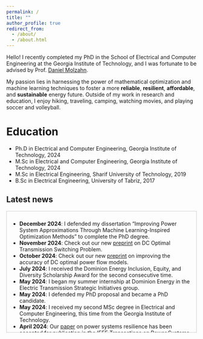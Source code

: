 ```yaml
---
permalink: /
title: ""
author_profile: true
redirect_from: 
  - /about/
  - /about.html
---
```

Hello! I recently completed my PhD in the School of Electrical and Computer Engineering at the Georgia Institute of Technology, and I was fortunate to be advised by Prof. [Daniel Molzahn](https://molzahn.github.io/index.html).

My passion lies in harnessing the power of mathematical optimization and machine learning techniques to foster a more **reliable**, **resilient**, **affordable**, and **sustainable** energy future. Outside of my work in research and education, I enjoy hiking, traveling, camping, watching movies, and playing soccer and volleyball.

Education
======
* Ph.D in Electrical and Computer Engineering, Georgia Institute of Technology, 2024
* M.Sc in Electrical and Computer Engineering, Georgia Institute of Technology, 2024
* M.Sc in Electrical Engineering, Sharif University of Technology, 2019
* B.Sc in Electrical Engineering, University of Tabriz, 2017
  

<h2>Latest news</h2>

<!-- You can adjust max-height, border, padding, etc. to your preference. -->
<div style="max-height: 300px; overflow-y: auto; border: 1px solid #ccc; padding: 10px;">
  <ul>
    <li><strong>December 2024</strong>: I defended my dissertation “Improving Power System Approximations Through Machine Learning-Inspired Optimization Methods” to complete the PhD degree.</li>
    <li><strong>November 2024</strong>: Check out our new <a href="https://arxiv.org/pdf/2411.10528" target="_blank">preprint</a> on DC Optimal Transmission Switching Problem.</li>
    <li><strong>October 2024</strong>: Check out our new <a href="https://arxiv.org/pdf/2410.11725" target="_blank">preprint</a> on improving the accuracy of DC optimal power flow models.</li>
    <li><strong>July 2024</strong>: I received the Dominion Energy Inclusion, Equity, and Diversity Scholarship Award for the second consecutive time.</li>
    <li><strong>May 2024</strong>: I began my summer internship at Dominion Energy in the Electric Transmission Strategic Initiatives group.</li>
    <li><strong>May 2024</strong>: I defended my PhD proposal and became a PhD candidate.</li>
    <li><strong>May 2024</strong>: I received my second MSc degree in Electrical and Computer Engineering, this time from the Georgia Institute of Technology.</li>
    <li><strong>April 2024</strong>: Our <a href="https://ieeexplore.ieee.org/document/10508102" target="_blank">paper</a> on power systems resilience has been accepted for publication in the IEEE Transactions on Power Systems.</li>
    <li><strong>April 2024</strong>: Check out our new <a href="https://arxiv.org/pdf/2404.05125" target="_blank">preprint</a> on an optimized LinDistFlow model for the power distribution networks.</li>
    <li><strong>March 2024</strong>: Two papers 
      [<a href="https://arxiv.org/pdf/2310.00447" target="_blank">1</a>, 
       <a href="https://arxiv.org/pdf/2304.11418" target="_blank">2</a>]
      have been accepted for the 23rd Power Systems Computational Conference (PSCC), to appear in Electric Power Systems Research. We are looking to present our papers in Paris this summer.
    </li>
    <li><strong>February 2024</strong>: I presented our <a href="https://ieeexplore.ieee.org/abstract/document/10472173" target="_blank">paper</a> on power system equivalents at the Texas Power and Energy Conference (TPEC).</li>
    <li><strong>January 2024</strong>: I began my part-time internship at North American Electric Reliability Corporation (NERC) in the Advanced System Analytics & Modeling (ASAM) department.</li>
    <li><strong>August 2023</strong>: I received the Dominion Energy Inclusion, Equity, and Diversity Scholarship Award.</li>
    <li><strong>June 2023</strong>: I presented our <a href="https://arxiv.org/pdf/2209.04399" target="_blank">paper</a> on the AC power flow feasibility restoration at the American Control Conference (ACC).</li>
    <li><strong>May 2023</strong>: I started my internship at Dominion Energy in the ET Planning-Modeling team.</li>
  </ul>
</div>


